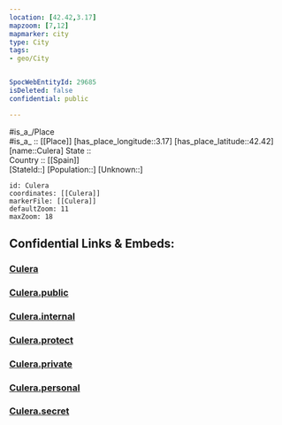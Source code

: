 ```yaml
---
location: [42.42,3.17] 
mapzoom: [7,12] 
mapmarker: city 
type: City
tags:
- geo/City


SpocWebEntityId: 29685
isDeleted: false
confidential: public

---
```

#is_a_/Place  
#is_a_ :: [[Place]] 
[has_place_longitude::3.17] 
[has_place_latitude::42.42] 
[name::Culera] 
State ::  
Country :: [[Spain]]  
[StateId::] 
[Population::] 
[Unknown::] 


```leaflet
id: Culera
coordinates: [[Culera]] 
markerFile: [[Culera]] 
defaultZoom: 11 
maxZoom: 18
```


## Confidential Links & Embeds: 

### [Culera](/_Standards/Earth/Continent/Europe/Europe~South/Spain/Provinces~Spain/Catalunya/counties~Cataluña/Gerona.Province/cities~Girona/Culera.md) 

### [Culera.public](/_public/Earth/Continent/Europe/Europe~South/Spain/Provinces~Spain/Catalunya/counties~Cataluña/Gerona.Province/cities~Girona/Culera.public.md) 

### [Culera.internal](/_internal/Earth/Continent/Europe/Europe~South/Spain/Provinces~Spain/Catalunya/counties~Cataluña/Gerona.Province/cities~Girona/Culera.internal.md) 

### [Culera.protect](/_protect/Earth/Continent/Europe/Europe~South/Spain/Provinces~Spain/Catalunya/counties~Cataluña/Gerona.Province/cities~Girona/Culera.protect.md) 

### [Culera.private](/_private/Earth/Continent/Europe/Europe~South/Spain/Provinces~Spain/Catalunya/counties~Cataluña/Gerona.Province/cities~Girona/Culera.private.md) 

### [Culera.personal](/_personal/Earth/Continent/Europe/Europe~South/Spain/Provinces~Spain/Catalunya/counties~Cataluña/Gerona.Province/cities~Girona/Culera.personal.md) 

### [Culera.secret](/_secret/Earth/Continent/Europe/Europe~South/Spain/Provinces~Spain/Catalunya/counties~Cataluña/Gerona.Province/cities~Girona/Culera.secret.md)

